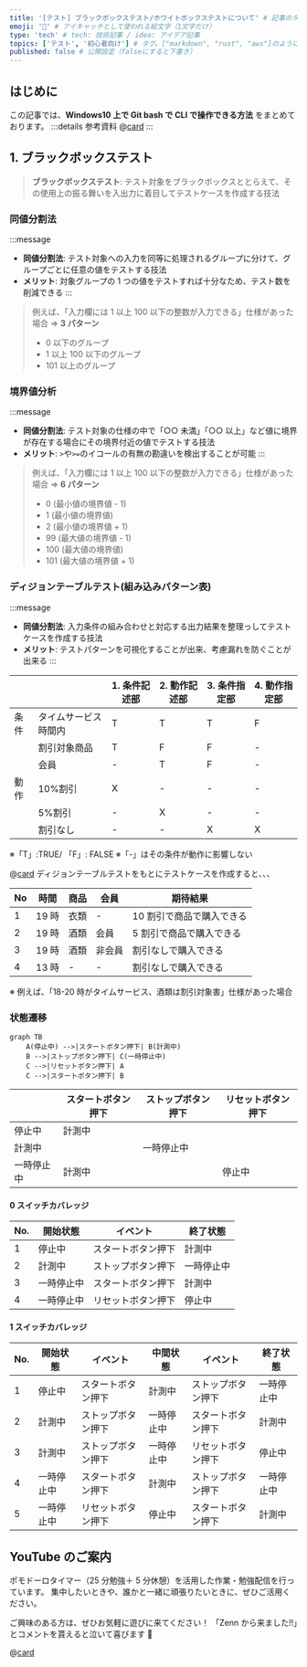 ```yaml
---
title: '[テスト] ブラックボックステスト/ホワイトボックステストについて' # 記事のタイトル
emoji: '🧪' # アイキャッチとして使われる絵文字（1文字だけ）
type: 'tech' # tech: 技術記事 / idea: アイデア記事
topics: ['テスト', '初心者向け'] # タグ。["markdown", "rust", "aws"]のように指定する
published: false # 公開設定（falseにすると下書き）
---
```


## はじめに

この記事では、**Windows10 上で Git bash で CLI で操作できる方法** をまとめております。
:::details 参考資料
@[card](https://gihyo.jp/magazine/SD/archive/2024/202402)
:::

## 1. ブラックボックステスト

> **ブラックボックステスト**: テスト対象をブラックボックスととらえて、その使用上の振る舞いを入出力に着目してテストケースを作成する技法

### 同値分割法

:::message

- **同値分割法**: テスト対象への入力を同等に処理されるグループに分けて、グループごとに任意の値をテストする技法
- **メリット**: 対象グループの 1 つの値をテストすれば十分なため、テスト数を削減できる
  :::

> 例えば、「入力欄には 1 以上 100 以下の整数が入力できる」仕様があった場合 ⇒ **3 パターン**
>
> - 0 以下のグループ
> - 1 以上 100 以下のグループ
> - 101 以上のグループ

### 境界値分析

:::message

- **同値分割法**: テスト対象の仕様の中で「○○ 未満」「○○ 以上」など値に境界が存在する場合にその境界付近の値でテストする技法
- **メリット**: `>`や`>=`のイコールの有無の勘違いを検出することが可能
  :::

> 例えば、「入力欄には 1 以上 100 以下の整数が入力できる」仕様があった場合 ⇒ **6 パターン**
>
> - 0 (最小値の境界値 - 1)
> - 1 (最小値の境界値)
> - 2 (最小値の境界値 + 1)
> - 99 (最大値の境界値 - 1)
> - 100 (最大値の境界値)
> - 101 (最大値の境界値 + 1)

### ディジョンテーブルテスト(組み込みパターン表)

:::message

- **同値分割法**: 入力条件の組み合わせと対応する出力結果を整理っしてテストケースを作成する技法
- **メリット**: テストパターンを可視化することが出来、考慮漏れを防ぐことが出来る
  :::

|      |                      | 1. 条件記述部 | 2. 動作記述部 | 3. 条件指定部 | 4. 動作指定部 |
| ---- | -------------------- | ------------- | ------------- | ------------- | ------------- |
| 条件 | タイムサービス時間内 | T             | T             | T             | F             |
|      | 割引対象商品         | T             | F             | F             | -             |
|      | 会員                 | -             | T             | F             | -             |
| 動作 | 10%割引              | X             | -             | -             | -             |
|      | 5%割引               | -             | X             | -             | -             |
|      | 割引なし             | -             | -             | X             | X             |

※「T」:TRUE/ 「F」: FALSE
※「-」はその条件が動作に影響しない

@[card](https://www.veriserve.co.jp/helloqualityworld/service/gihoz/)
ディジョンテーブルテストをもとにテストケースを作成すると、、、

| No  | 時間  | 商品 | 会員   | 期待結果                  |
| --- | ----- | ---- | ------ | ------------------------- |
| 1   | 19 時 | 衣類 | -      | 10 割引で商品で購入できる |
| 2   | 19 時 | 酒類 | 会員   | 5 割引で商品で購入できる  |
| 3   | 19 時 | 酒類 | 非会員 | 割引なしで購入できる      |
| 4   | 13 時 | -    | -      | 割引なしで購入できる      |

※ 例えば、「18-20 時がタイムサービス、酒類は割引対象害」仕様があった場合

### 状態遷移

```mermaid
graph TB
    A(停止中) -->|スタートボタン押下| B(計測中)
    B -->|ストップボタン押下| C(一時停止中)
    C -->|リセットボタン押下| A
    C -->|スタートボタン押下| B
```

|            | スタートボタン押下 | ストップボタン押下 | リセットボタン押下 |
| ---------- | ------------------ | ------------------ | ------------------ |
| 停止中     | 計測中             |                    |                    |
| 計測中     |                    | 一時停止中         |                    |
| 一時停止中 | 計測中             |                    | 停止中             |

#### 0 スイッチカバレッジ

| No. | 開始状態   | イベント           | 終了状態   |
| --- | ---------- | ------------------ | ---------- |
| 1   | 停止中     | スタートボタン押下 | 計測中     |
| 2   | 計測中     | ストップボタン押下 | 一時停止中 |
| 3   | 一時停止中 | スタートボタン押下 | 計測中     |
| 4   | 一時停止中 | リセットボタン押下 | 停止中     |

#### 1 スイッチカバレッジ

| No. | 開始状態   | イベント           | 中間状態   | イベント           | 終了状態   |
| --- | ---------- | ------------------ | ---------- | ------------------ | ---------- |
| 1   | 停止中     | スタートボタン押下 | 計測中     | ストップボタン押下 | 一時停止中 |
| 2   | 計測中     | ストップボタン押下 | 一時停止中 | スタートボタン押下 | 計測中     |
| 3   | 計測中     | ストップボタン押下 | 一時停止中 | リセットボタン押下 | 停止中     |
| 4   | 一時停止中 | スタートボタン押下 | 計測中     | ストップボタン押下 | 一時停止中 |
| 5   | 一時停止中 | リセットボタン押下 | 停止中     | スタートボタン押下 | 計測中     |

## YouTube のご案内

ポモドーロタイマー（25 分勉強＋ 5 分休憩）を活用した作業・勉強配信を行っています。
集中したいときや、誰かと一緒に頑張りたいときに、ぜひご活用ください。

ご興味のある方は、ぜひお気軽に遊びに来てください！
「Zenn から来ました!!」とコメントを貰えると泣いて喜びます 🤣

@[card](https://www.youtube.com/@aew2sbee)
